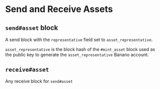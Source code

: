 # Send and Receive Assets

## `send#asset` block

A send block with the `representative` field set to `asset_representative`.

`asset_representative` is the block hash of the `#mint_asset` block used as the public key to generate the `asset_representative` Banano account.


## `receive#asset`

Any receive block for `send#asset`
